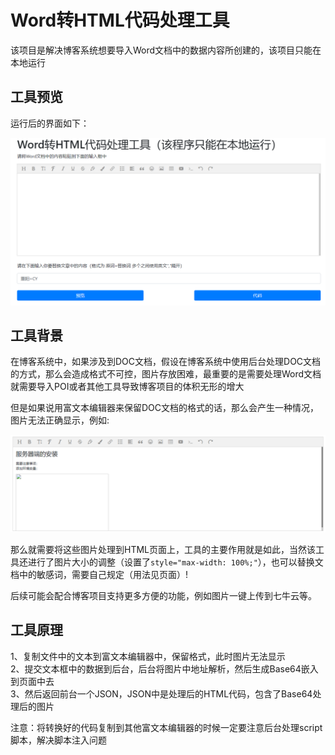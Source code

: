 # Word转HTML代码处理工具

该项目是解决博客系统想要导入Word文档中的数据内容所创建的，该项目只能在本地运行

## 工具预览

运行后的界面如下：

![运行界面](images/interface.png)

## 工具背景

在博客系统中，如果涉及到DOC文档，假设在博客系统中使用后台处理DOC文档的方式，那么会造成格式不可控，图片存放困难，最重要的是需要处理Word文档就需要导入POI或者其他工具导致博客项目的体积无形的增大

但是如果说用富文本编辑器来保留DOC文档的格式的话，那么会产生一种情况，图片无法正确显示，例如:

![发生的情况](images/bad.png)

那么就需要将这些图片处理到HTML页面上，工具的主要作用就是如此，当然该工具还进行了图片大小的调整（设置了`style="max-width: 100%;"`），也可以替换文档中的敏感词，需要自己规定（用法见页面）!

后续可能会配合博客项目支持更多方便的功能，例如图片一键上传到七牛云等。

## 工具原理

1、复制文件中的文本到富文本编辑器中，保留格式，此时图片无法显示  
2、提交文本框中的数据到后台，后台将图片中地址解析，然后生成Base64嵌入到页面中去  
3、然后返回前台一个JSON，JSON中是处理后的HTML代码，包含了Base64处理后的图片  

注意：将转换好的代码复制到其他富文本编辑器的时候一定要注意后台处理script脚本，解决脚本注入问题
